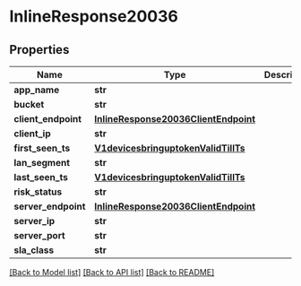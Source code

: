 # InlineResponse20036

## Properties
Name | Type | Description | Notes
------------ | ------------- | ------------- | -------------
**app_name** | **str** |  | [optional] 
**bucket** | **str** |  | [optional] 
**client_endpoint** | [**InlineResponse20036ClientEndpoint**](InlineResponse20036ClientEndpoint.md) |  | [optional] 
**client_ip** | **str** |  | [optional] 
**first_seen_ts** | [**V1devicesbringuptokenValidTillTs**](V1devicesbringuptokenValidTillTs.md) |  | [optional] 
**lan_segment** | **str** |  | [optional] 
**last_seen_ts** | [**V1devicesbringuptokenValidTillTs**](V1devicesbringuptokenValidTillTs.md) |  | [optional] 
**risk_status** | **str** |  | [optional] 
**server_endpoint** | [**InlineResponse20036ClientEndpoint**](InlineResponse20036ClientEndpoint.md) |  | [optional] 
**server_ip** | **str** |  | [optional] 
**server_port** | **str** |  | [optional] 
**sla_class** | **str** |  | [optional] 

[[Back to Model list]](../README.md#documentation-for-models) [[Back to API list]](../README.md#documentation-for-api-endpoints) [[Back to README]](../README.md)

